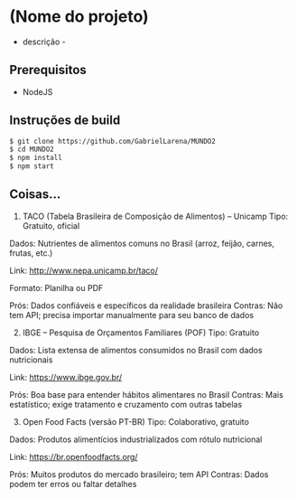# (Nome do projeto)

- descrição -

## Prerequisitos

- NodeJS 

## Instruções de build

```bash
$ git clone https://github.com/GabrielLarena/MUNDO2
$ cd MUNDO2
$ npm install
$ npm start
```

## Coisas...

1. TACO (Tabela Brasileira de Composição de Alimentos) – Unicamp
Tipo: Gratuito, oficial

Dados: Nutrientes de alimentos comuns no Brasil (arroz, feijão, carnes, frutas, etc.)

Link: http://www.nepa.unicamp.br/taco/

Formato: Planilha ou PDF

Prós: Dados confiáveis e específicos da realidade brasileira
Contras: Não tem API; precisa importar manualmente para seu banco de dados

2. IBGE – Pesquisa de Orçamentos Familiares (POF)
Tipo: Gratuito

Dados: Lista extensa de alimentos consumidos no Brasil com dados nutricionais

Link: https://www.ibge.gov.br/

Prós: Boa base para entender hábitos alimentares no Brasil
Contras: Mais estatístico; exige tratamento e cruzamento com outras tabelas

3. Open Food Facts (versão PT-BR)
Tipo: Colaborativo, gratuito

Dados: Produtos alimentícios industrializados com rótulo nutricional

Link: https://br.openfoodfacts.org/

Prós: Muitos produtos do mercado brasileiro; tem API
Contras: Dados podem ter erros ou faltar detalhes
